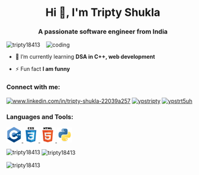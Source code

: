 <h1 align="center">Hi 👋, I'm Tripty Shukla</h1>
<h3 align="center">A passionate software engineer from India</h3>
<image align="right" alt="coding" width="400" src=" https://www.google.com/url?sa=i&url=https%3A%2F%2Fgithub.com%2Fpayalthummar&psig=AOvVaw3PSx8qAm9mkJxc5q6UJEKa&ust=1727584171422000&source=images&cd=vfe&opi=89978449&ved=0CBMQjRxqFwoTCODR7Nzm5IgDFQAAAAAdAAAAABAE" >
<p align="left"> <img src="https://komarev.com/ghpvc/?username=tripty18413&label=Profile%20views&color=0e75b6&style=flat" alt="tripty18413" /> </p>

- 🌱 I’m currently learning **DSA in C++, web development**

- ⚡ Fun fact **I am funny**


<h3 align="left">Connect with me:</h3>
<p align="left">
<a href="https://linkedin.com/in/www.linkedin.com/in/tripty-shukla-22039a257" target="blank"><img align="center" src="https://raw.githubusercontent.com/rahuldkjain/github-profile-readme-generator/master/src/images/icons/Social/linked-in-alt.svg" alt="www.linkedin.com/in/tripty-shukla-22039a257" height="30" width="40" /></a>
<a href="https://www.codechef.com/users/ypstripty" target="blank"><img align="center" src="https://cdn.jsdelivr.net/npm/simple-icons@3.1.0/icons/codechef.svg" alt="ypstripty" height="30" width="40" /></a>
<a href="https://auth.geeksforgeeks.org/user/ypstrt5uh" target="blank"><img align="center" src="https://raw.githubusercontent.com/rahuldkjain/github-profile-readme-generator/master/src/images/icons/Social/geeks-for-geeks.svg" alt="ypstrt5uh" height="30" width="40" /></a>
</p>

<h3 align="left">Languages and Tools:</h3>
<p align="left"> <a href="https://www.w3schools.com/cpp/" target="_blank" rel="noreferrer"> <img src="https://raw.githubusercontent.com/devicons/devicon/master/icons/cplusplus/cplusplus-original.svg" alt="cplusplus" width="40" height="40"/> </a> <a href="https://www.w3schools.com/css/" target="_blank" rel="noreferrer"> <img src="https://raw.githubusercontent.com/devicons/devicon/master/icons/css3/css3-original-wordmark.svg" alt="css3" width="40" height="40"/> </a> <a href="https://www.w3.org/html/" target="_blank" rel="noreferrer"> <img src="https://raw.githubusercontent.com/devicons/devicon/master/icons/html5/html5-original-wordmark.svg" alt="html5" width="40" height="40"/> </a> <a href="https://www.python.org" target="_blank" rel="noreferrer"> <img src="https://raw.githubusercontent.com/devicons/devicon/master/icons/python/python-original.svg" alt="python" width="40" height="40"/> </a> </p>

<p><img align="left" src="https://github-readme-stats.vercel.app/api/top-langs?username=tripty18413&show_icons=true&locale=en&layout=compact" alt="tripty18413" /></p>

<p>&nbsp;<img align="center" src="https://github-readme-stats.vercel.app/api?username=tripty18413&show_icons=true&locale=en" alt="tripty18413" /></p>

<p><img align="center" src="https://github-readme-streak-stats.herokuapp.com/?user=tripty18413&" alt="tripty18413" /></p>
